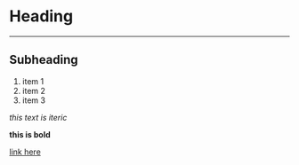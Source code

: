 # Heading

---

## Subheading

1. item 1
2. item 2
3. item 3

*this text is iteric*

**this is bold**

[link here](http://google.com)
